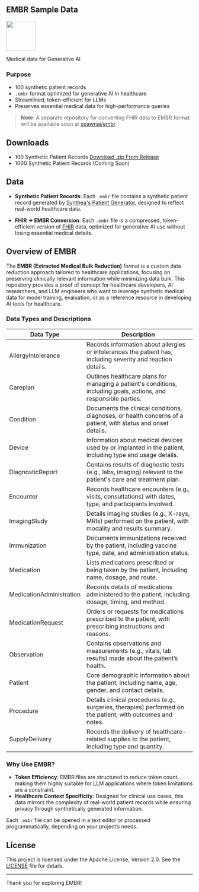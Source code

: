 ## EMBR Sample Data

<img src="https://www.xpawn.ai/_next/image?url=%2Fimages%2Fembr.png&w=3840&q=75" width="80">

Medical data for Generative AI

### Purpose

- 100 synthetic patient records 
- `.embr` format optimized for generative AI in healthcare
- Streamlined, token-efficient for LLMs
- Preserves essential medical data for high-performance queries

> **Note**: A separate repository for converting FHIR data to EMBR format will be available soon at [xpawnai/embr](https://github.com/XPawnAI/embr).



## Downloads
- 100 Synthetic Patient Records [Download .zip From Release](https://github.com/XPawnAI/embr-sample-data/releases/download/release/100-embr-records.zip)
- 1000 Synthetic Patient Records (Coming Soon)

<!-- ## Quick Start

To get started, simply clone this repository and explore the synthetic `.embr` files:

```bash
git clone https://github.com/XPawnAI/embr-sample-data.git
cd embr-sample-data
``` -->

## Data

- **Synthetic Patient Records**: Each `.embr` file contains a synthetic patient record generated by [Synthea's Patient Generator](https://github.com/synthetichealth/synthea), designed to reflect real-world healthcare data.

- **FHIR -> EMBR Conversion**: Each `.embr` file is a compressed, token-efficient version of [FHIR](https://hl7.org/fhir/) data, optimized for generative AI use without losing essential medical details.





## Overview of EMBR

The **EMBR (Extracted Medical Bulk Reduction)** format is a custom data reduction approach tailored to healthcare applications, focusing on preserving clinically relevant information while minimizing data bulk. This repository provides a proof of concept for healthcare developers, AI researchers, and LLM engineers who want to leverage synthetic medical data for model training, evaluation, or as a reference resource in developing AI tools for healthcare.

### Data Types and Descriptions

| Data Type                | Description                                                                                     |
|--------------------------|-------------------------------------------------------------------------------------------------|
| AllergyIntolerance       | Records information about allergies or intolerances the patient has, including severity and reaction details. |
| Careplan                 | Outlines healthcare plans for managing a patient's conditions, including goals, actions, and responsible parties. |
| Condition                | Documents the clinical conditions, diagnoses, or health concerns of a patient, with status and onset details. |
| Device                   | Information about medical devices used by or implanted in the patient, including type and usage details. |
| DiagnosticReport         | Contains results of diagnostic tests (e.g., labs, imaging) relevant to the patient's care and treatment plan. |
| Encounter                | Records healthcare encounters (e.g., visits, consultations) with dates, type, and participants involved. |
| ImagingStudy             | Details imaging studies (e.g., X-rays, MRIs) performed on the patient, with modality and results summary. |
| Immunization             | Documents immunizations received by the patient, including vaccine type, date, and administration status. |
| Medication               | Lists medications prescribed or being taken by the patient, including name, dosage, and route. |
| MedicationAdministration | Records details of medications administered to the patient, including dosage, timing, and method. |
| MedicationRequest        | Orders or requests for medications prescribed to the patient, with prescribing instructions and reasons. |
| Observation              | Contains observations and measurements (e.g., vitals, lab results) made about the patient’s health. |
| Patient                  | Core demographic information about the patient, including name, age, gender, and contact details. |
| Procedure                | Details clinical procedures (e.g., surgeries, therapies) performed on the patient, with outcomes and notes. |
| SupplyDelivery           | Records the delivery of healthcare-related supplies to the patient, including type and quantity. |


### Why Use EMBR?

- **Token Efficiency**: EMBR files are structured to reduce token count, making them highly suitable for LLM applications where token limitations are a constraint.
- **Healthcare Context Specificity**: Designed for clinical use cases, this data mirrors the complexity of real-world patient records while ensuring privacy through synthetically generated information.

Each `.embr` file can be opened in a text editor or processed programmatically, depending on your project’s needs.

## License

This project is licensed under the Apache License, Version 2.0. See the [LICENSE](LICENSE) file for details.

---
Thank you for exploring EMBR!